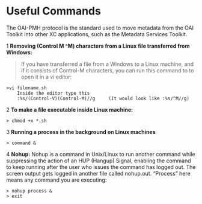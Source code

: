 # Useful Commands #

The OAI-PMH protocol is the standard used to move metadata from the OAI Toolkit into other XC applications, such as the Metadata Services Toolkit.

1 **Removing (Control M ^M) characters from a Linux file transferred from Windows:**

> If you have transferred a file from a Windows to a Linux machine, and if it consists of Control-M characters, you can run this command to to open it in a vi editor:

```
>vi filename.sh
  	Inside the editor type this
  	:%s/(Control-V)(Control-M)//g     (It would look like :%s/^M//g)
```

2 **To make a file executable inside Linux machine:**

```
> chmod +x *.sh 
```

3 **Running a process in the background on Linux machines**

```
> command &
```

4 **Nohup:** Nohup is a command in Unix/Linux to run another command while suppressing the action of an HUP (Hangup) Signal, enabling the command to keep running after the user who issues the command has logged out. The screen output gets logged in another file called nohup.out. “Process” here means any command you are executing:

```
> nohup process &
> exit  
```